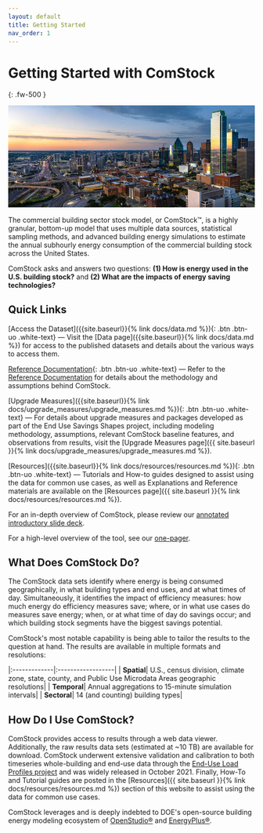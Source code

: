 ```yaml
---
layout: default
title: Getting Started
nav_order: 1
---
```


# Getting Started with ComStock
{: .fw-500 }

![](/assets/images/city-skyline-istock-1155981768.jpg)

The commercial building sector stock model, or ComStock™, is a highly granular, bottom-up model that uses multiple data sources, statistical sampling methods, and advanced building energy simulations to estimate the annual subhourly energy consumption of the commercial building stock across the United States.

ComStock asks and answers two questions: **(1) How is energy used in the U.S. building stock?** and **(2) What are the impacts of energy saving technologies?** 

## Quick Links
[Access the Dataset]({{site.baseurl}}{% link docs/data.md %}){: .btn .btn-uo .white-text} &mdash; Visit the [Data page]({{site.baseurl}}{% link docs/data.md %}) for access to the published datasets and details about the various ways to access them.

[Reference Documentation](https://nrel.github.io/ComStock.github.io/docs/resources/resources.html#references){: .btn .btn-uo .white-text} &mdash; Refer to the [Reference Documentation](https://nrel.github.io/ComStock.github.io/docs/resources/resources.html#references) for details about the methodology and assumptions behind ComStock.

[Upgrade Measures]({{site.baseurl}}{% link docs/upgrade_measures/upgrade_measures.md %}){: .btn .btn-uo .white-text} &mdash; For details about upgrade measures and packages developed as part of the End Use Savings Shapes project, including modeling methodology, assumptions, relevant ComStock baseline features, and observations from results, visit the [Upgrade Measures page]({{  site.baseurl  }}{% link docs/upgrade_measures/upgrade_measures.md %}).

[Resources]({{site.baseurl}}{% link docs/resources/resources.md %}){: .btn .btn-uo .white-text} &mdash; Tutorials and How-to guides designed to assist using the data for common use cases, as well as Explanations and Reference materials are available on the [Resources page]({{  site.baseurl  }}{% link docs/resources/resources.md %}).

For an in-depth overview of ComStock, please review our [annotated introductory slide deck](https://www.nrel.gov/docs/fy23osti/86634.pdf).

For a high-level overview of the tool, see our [one-pager](https://www.nrel.gov/docs/fy24osti/88168.pdf).

## What Does ComStock Do?

The ComStock data sets identify where energy is being consumed geographically, in what building types and end uses, and at what times of day. Simultaneously, it identifies the impact of efficiency measures: how much energy do efficiency measures save; where, or in what use cases do measures save energy; when, or at what time of day do savings occur; and which building stock segments have the biggest savings potential.

ComStock's most notable capability is being able to tailor the results to the question at hand. The results are available in multiple formats and resolutions:

|:-------------|:------------------|
| **Spatial**| U.S., census division, climate zone, state, county, and Public Use Microdata Areas geographic resolutions|
| **Temporal**| Annual aggregations to 15-minute simulation intervals|
| **Sectoral**| 14 (and counting) building types|

## How Do I Use ComStock?

ComStock provides access to results through a web data viewer. Additionally, the raw results data sets (estimated at ~10 TB) are available for download. ComStock underwent extensive validation and calibration to both timeseries whole-building and end-use data through the [End-Use Load Profiles project](https://www.nrel.gov/buildings/end-use-load-profiles.html) and was widely released in October 2021. Finally, How-To and Tutorial guides are posted in the [Resources]({{  site.baseurl  }}{% link docs/resources/resources.md %}) section of this website to assist using the data for common use cases.

ComStock leverages and is deeply indebted to DOE's open-source building energy modeling ecosystem of [OpenStudio®](https://openstudio.net/) and [EnergyPlus®](https://energyplus.net/).

